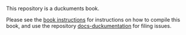 This repository is a duckuments book. 

Please see the [book instructions](http://docs.duckietown.org/DT19/duckumentation/out/index.html)
for instructions on how to compile this book, and use the repository [docs-duckumentation](https://github.com/duckietown/docs-duckumentation) for filing issues.
